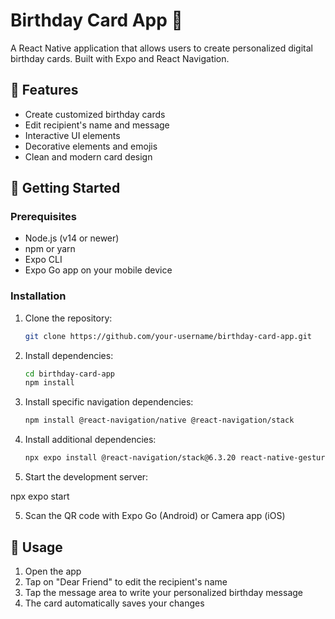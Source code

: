 # Birthday Card App 🎂

A React Native application that allows users to create personalized digital birthday cards. Built with Expo and React Navigation.

## 🎯 Features

- Create customized birthday cards
- Edit recipient's name and message
- Interactive UI elements
- Decorative elements and emojis
- Clean and modern card design

## 🚀 Getting Started

### Prerequisites

- Node.js (v14 or newer)
- npm or yarn
- Expo CLI
- Expo Go app on your mobile device

### Installation

1. Clone the repository:
   ```bash
   git clone https://github.com/your-username/birthday-card-app.git
   ```

2. Install dependencies:
   ```bash
   cd birthday-card-app
   npm install
   ```

3. Install specific navigation dependencies:
   ```bash
   npm install @react-navigation/native @react-navigation/stack
   ```

4. Install additional dependencies:
   ```bash
   npx expo install @react-navigation/stack@6.3.20 react-native-gesture-handler react-native-safe-area-context react-native-screens
   ```
   
4. Start the development server:

npx expo start


5. Scan the QR code with Expo Go (Android) or Camera app (iOS)

## 📱 Usage

1. Open the app
2. Tap on "Dear Friend" to edit the recipient's name
3. Tap the message area to write your personalized birthday message
4. The card automatically saves your changes


